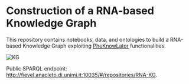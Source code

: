 # Construction of a RNA-based Knowledge Graph

This repository contains notebooks, data, and ontologies to build a RNA-based Knowledge Graph exploiting [PheKnowLator](https://github.com/callahantiff/PheKnowLator) functionalities.

![KG](https://user-images.githubusercontent.com/33032169/225636670-056a7774-f3d6-4aee-84b1-4f462c3cf33a.png)

Public SPARQL endpoint: http://fievel.anacleto.di.unimi.it:10035/#/repositories/RNA-KG.
